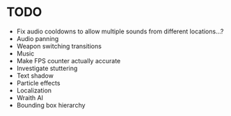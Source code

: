 # TODO
- Fix audio cooldowns to allow multiple sounds from different locations...?
- Audio panning
- Weapon switching transitions
- Music
- Make FPS counter actually accurate
- Investigate stuttering
- Text shadow
- Particle effects
- Localization
- Wraith AI
- Bounding box hierarchy